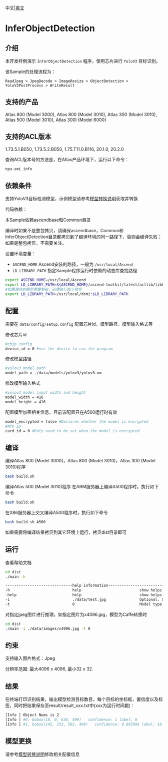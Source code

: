 中文|[英文](README(Linux).md)
# InferObjectDetection

## 介绍

本开发样例演示 `InferObjectDetection` 程序，使用芯片进行 `YoloV3` 目标识别。

该Sample的处理流程为：

```
ReadJpeg > JpegDecode > ImageResize > ObjectDetection > YoloV3PostProcess > WriteResult
```

## 支持的产品

Atlas 800 (Model 3000), Atlas 800 (Model 3010), Atlas 300 (Model 3010), Atlas 500 (Model 3010), Atlas 300I (Model 6000)

## 支持的ACL版本

1.73.5.1.B050, 1.73.5.2.B050, 1.75.T11.0.B116, 20.1.0, 20.2.0

查询ACL版本号的方法是，在Atlas产品环境下，运行以下命令：
```bash
npu-smi info
```

## 依赖条件

支持YoloV3目标检测模型，示例模型请参考[模型转换说明](data/models/README.zh.md)获取并转换

代码依赖：

本Sample依赖ascendbase和Common目录

编译时如果不是整包拷贝，请确保ascendbase，Common和InferObjectDetection目录都拷贝到了编译环境的同一路径下，否则会编译失败；如果是整包拷贝，不需要关注。

设置环境变量：
*  `ASCEND_HOME`      Ascend安装的路径，一般为 `/usr/local/Ascend`
*  `LD_LIBRARY_PATH`  指定Sample程序运行时依赖的动态库查找路径

```bash
export ASCEND_HOME=/usr/local/Ascend
export LD_LIBRARY_PATH=${ASCEND_HOME}/ascend-toolkit/latest/acllib/lib64:$LD_LIBRARY_PATH
#如果使用的模型需要解密，还需执行如下命令
export LD_LIBRARY_PATH=/usr/local/dcmi:$LD_LIBRARY_PATH
```

## 配置

需要在 `data/config/setup.config` 配置芯片id，模型路径，模型输入格式等

修改芯片id
```bash
#chip config
device_id = 0 #use the device to run the program
```
修改模型路径
```bash
#yolov3 model path
model_path = ./data/models/yolov3/yolov3.om
```
修改模型输入格式
```bash
#yolov3 model input width and height
model_width = 416
model_height = 416
```
配置模型加密相关信息，目前该配置只在A500运行时有效
```bash
model_encrypted = false #Declares whether the model is encrypted
#NPU ID
card_id = 0 #Only need to be set when the model is encrypted
```

## 编译

编译Atlas 800 (Model 3000)，Atlas 800 (Model 3010)，Atlas 300 (Model 3010)程序
```bash
bash build.sh
```

编译Atlas 500 (Model 3010)程序
在ARM服务器上编译A500程序时，执行如下命令
```bash
bash build.sh
```

在X86服务器上交叉编译A500程序时，执行如下命令
```bash
bash build.sh A500
```

如果需要将编译结果拷贝到其它环境上运行，拷贝dist目录即可

## 运行

查看帮助文档
```bash
cd dist
./main -h

------------------------------help information------------------------------
-h                            help                          show helps
-help                         help                          show helps
-i                            ./data/test.jpg               Optional. Specify the input image, default: ./data/test.jpg
-t                            0                             Model type. 0: YoloV3 Caffe, 1: YoloV3 Tensorflow
```

对指定jpeg图片进行推理，如指定图片为x4096.jpg，模型为Caffe转换时
```bash
cd dist
./main -i ./data/images/x4096.jpg -t 0
```

## 约束

支持输入图片格式：Jpeg

分辨率范围: 最大4096 x 4096, 最小32 x 32.

## 结果

在终端打印识别结果，输出模型检测目标数目，每个目标的坐标框，置信度以及标签，同时把结果保存至result/result_xxx.txt中(xxx为运行时间戳)：
```bash
[Info ] Object Nums is 2
[Info ] #0, bobox(18, 0, 636, 499)   confidence: 1 label: 0
[Info ] #1, bobox(142, 153, 502, 499)   confidence: 0.895996 label: 16
```

## 模型更换

请参考[模型转换说明](data/models/README.zh.md)修改相关配置信息
